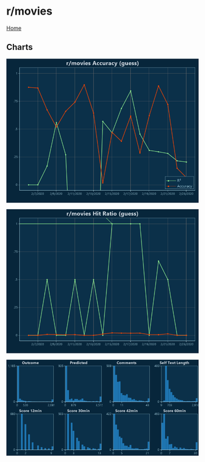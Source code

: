 # r/movies

[Home](../index.md)

## Charts

![r/movies R² (guess)](../images/guess_movies_Accuracy.png "r/movies R² (guess)")

![r/movies Hit Ratio (guess)](../images/guess_movies_HitRatio.png "r/movies Hit Ratio (guess)")

![r/movies Distributions (guess)](../images/guess_movies_Distributions.png "r/movies Distributions (guess)")

